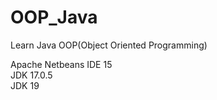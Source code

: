 # OOP_Java
Learn Java OOP(Object Oriented Programming)

Apache Netbeans IDE 15<br/>
JDK 17.0.5<br/>
JDK 19
